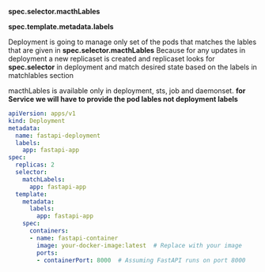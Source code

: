 **spec.selector.macthLables**

**spec.template.metadata.labels**

Deployment is going to manage only set of the pods that matches the lables that are given in **spec.selector.macthLables** Because for any updates in deployment a new replicaset is created and replicaset looks for **spec.selector** in deployment and match desired state based on the labels in matchlables section

macthLables is available only in deployment, sts, job and daemonset. **for Service we will have to provide the pod lables not deployment labels**

```yaml
apiVersion: apps/v1
kind: Deployment
metadata:
  name: fastapi-deployment
  labels:
    app: fastapi-app
spec:
  replicas: 2
  selector:
    matchLabels:
      app: fastapi-app
  template:
    metadata:
      labels:
        app: fastapi-app
    spec:
      containers:
      - name: fastapi-container
        image: your-docker-image:latest  # Replace with your image
        ports:
        - containerPort: 8000  # Assuming FastAPI runs on port 8000
